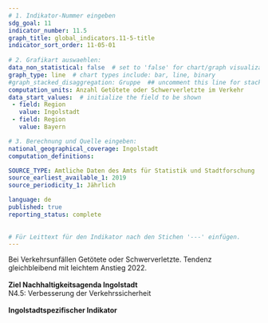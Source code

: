 ```yaml
---
# 1. Indikator-Nummer eingeben 
sdg_goal: 11 
indicator_number: 11.5
graph_title: global_indicators.11-5-title
indicator_sort_order: 11-05-01
 
# 2. Grafikart auswaehlen: 
data_non_statistical: false  # set to 'false' for chart/graph visualization 
graph_type: line  # chart types include: bar, line, binary 
#graph_stacked_disaggregation: Gruppe  ## uncomment this line for stacked bars. eplace 'Geschlecht' with the field of aggregation. 
computation_units: Anzahl Getötete oder Schwerverletzte im Verkehr
data_start_values:  # initialize the field to be shown  
 - field: Region 
   value: Ingolstadt 
 - field: Region 
   value: Bayern 

# 3. Berechnung und Quelle eingeben: 
national_geographical_coverage: Ingolstadt
computation_definitions: 

SOURCE_TYPE: Amtliche Daten des Amts für Statistik und Stadtforschung  # data source  
source_earliest_available_1: 2019
source_periodicity_1: Jährlich

language: de   
published: true 
reporting_status: complete
 
 
# Für Leittext für den Indikator nach den Stichen '---' einfügen. 
---
```

Bei Verkehrsunfällen Getötete oder Schwerverletzte. Tendenz gleichbleibend mit leichtem Anstieg 2022.<br>
<br>
<b>Ziel Nachhaltigkeitsagenda Ingolstadt</b><br>
N4.5: Verbesserung der Verkehrssicherheit<br>
<br>
<b>Ingolstadtspezifischer Indikator</b>
